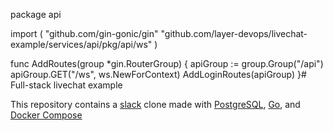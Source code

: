 package api

import (
        "github.com/gin-gonic/gin"
        "github.com/layer-devops/livechat-example/services/api/pkg/api/ws"
)

func AddRoutes(group *gin.RouterGroup) {
        apiGroup := group.Group("/api")
        apiGroup.GET("/ws", ws.NewForContext)
        AddLoginRoutes(apiGroup)
}# Full-stack livechat example

This repository contains a [slack](https://slack.com) clone made with [PostgreSQL](https://www.postgresql.org/), [Go](https://golang.org/), and [Docker Compose](https://docs.docker.com/compose/install/)
